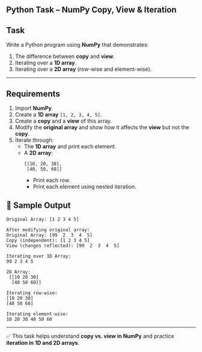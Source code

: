 ## Python Task – NumPy Copy, View & Iteration

## Task
Write a Python program using **NumPy** that demonstrates:

1. The difference between **copy** and **view**.  
2. Iterating over a **1D array**.  
3. Iterating over a **2D array** (row-wise and element-wise).  

---

## Requirements
1. Import **NumPy**.  
2. Create a **1D array** `[1, 2, 3, 4, 5]`.  
3. Create a **copy** and a **view** of this array.  
4. Modify the **original array** and show how it affects the **view** but not the **copy**.  
5. Iterate through:  
   - The **1D array** and print each element.  
   - A **2D array**:  
     ```
     [[10, 20, 30],
      [40, 50, 60]]
     ```  
     - Print each row.  
     - Print each element using nested iteration.  

## 🎯 Sample Output

```
Original Array: [1 2 3 4 5]

After modifying original array:
Original Array: [99  2  3  4  5]
Copy (independent): [1 2 3 4 5]
View (changes reflected): [99  2  3  4  5]

Iterating over 1D Array:
99 2 3 4 5 

2D Array:
 [[10 20 30]
  [40 50 60]]

Iterating row-wise:
[10 20 30]
[40 50 60]

Iterating element-wise:
10 20 30 40 50 60
```

---

✅ This task helps understand **copy vs. view in NumPy** and practice **iteration in 1D and 2D arrays**.
